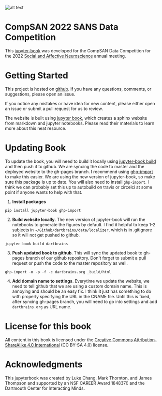 ![alt text](https://github.com/computational-san/sans_data_competition/blob/main/images/logo/CSAN_Logo_Square_transparent.png)


# CompSAN 2022 SANS Data Competition

This [jupyter-book](https://jupyterbook.org/) was developed for the CompSAN Data Competition for the 2022 [Social and Affective Neuroscience](https://socialaffectiveneuro.org/) annual meeting. 


# Getting Started

This project is hosted on [github](https://github.com/computational-san/sans_data_competition). If you have any questions, comments, or suggestions, please open an issue.

If you notice any mistakes or have idea for new content, please either open an issue or submit a pull request for us to review.

The website is built using [jupyter book](https://jupyter.org/), which creates a sphinx website from markdown and jupyter notebooks. Please read their materials to learn more about this neat resource.

# Updating Book

To update the book, you will need to build it locally using [jupyter-book build](https://jupyterbook.org/start/build.html) and then push it to github. We are syncing the code to master and the deployed website to the gh-pages branch. I recommend using [ghp-import](https://github.com/c-w/ghp-import) to make this easier. We are using the new version of jupyter-book, so make sure this package is up to date. You will also need to install `ghp-import`. I think we can probably set this up to autobuild on travis or circelci at some point if anyone wants to help with that.

1. **Install packages**

`pip install jupyter-book ghp-import`

2. **Build website locally**. The new version of jupyter-book will run the notebooks to generate the figures by default. I find it helpful to keep 1-2 subjects in `~/Github/dartbrains/data/localizer`, which is in .gitignore so it will not get pushed to github.

`jupyter-book build dartbrains`

3. **Push updated book to github**. This will sync the updated book to gh-pages branch of our github repository. Don't forget to submit a pull request or push the code to the master repository as well.

`ghp-import -n -p -f -c dartbrains.org _build/html`

4. **Add domain name to settings**. Everytime we update the website, we need to tell github that we are using a custom domain name. This is annoying and should be an easy fix. I think it just has something to do with properly specifying the URL in the CNAME file. Until this is fixed, after syncing gh-pages branch, you will need to go into settings and add `dartbrains.org` as URL name.

# License for this book

All content in this book is licensed under the [Creative Commons Attribution-ShareAlike 4.0 International](https://creativecommons.org/licenses/by-sa/4.0/) (CC BY-SA 4.0) license.

# Acknowledgments

This jupyterbook was created by Luke Chang, Mark Thornton, and James Thompson and supported by an NSF CAREER Award 1848370 and the Dartmouth Center for Interacting Minds.